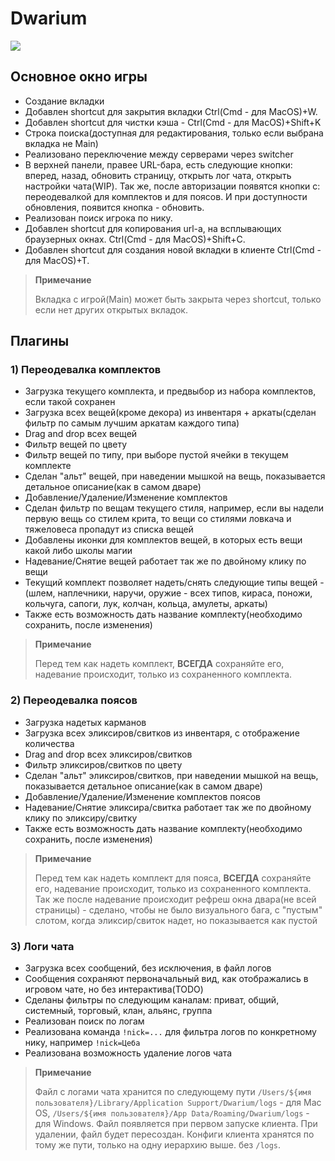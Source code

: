 # Dwarium


![](https://i.ibb.co/wrpfdqp/slide-1-1.jpg)

## Основное окно игры 
- Создание вкладки
- Добавлен shortcut для закрытия вкладки Ctrl(Cmd - для MacOS)+W. 
- Добавлен shortcut для чистки кэша - Ctrl(Cmd - для MacOS)+Shift+K
- Строка поиска(доступная для редактирования, только если выбрана вкладка не Main)
- Реализовано переключение между серверами через switcher
- В верхней панели, правее URL-бара, есть следующие кнопки: вперед, назад, обновить страницу, открыть лог чата, открыть настройки чата(WIP). Так же, после авторизации появятся кнопки с: переодевалкой для комплектов и для поясов. И при доступности обновления, появится кнопка - обновить.
- Реализован поиск игрока по нику. 
- Добавлен shortcut для копирования url-а, на всплывающих браузерных окнах. Ctrl(Cmd - для MacOS)+Shift+C.
- Добавлен shortcut для создания новой вкладки в клиенте Ctrl(Cmd - для MacOS)+T.

> **Примечание** 
>
> Вкладка с игрой(Main) может быть закрыта через shortcut, только если нет других открытых вкладок.

## Плагины

### 1) Переодевалка комплектов
- Загрузка текущего комплекта, и предвыбор из набора комплектов, если такой сохранен
- Загрузка всех вещей(кроме декора) из инвентаря + аркаты(сделан фильтр по самым лучшим аркатам каждого типа)
- Drag and drop всех вещей
- Фильтр вещей по цвету
- Фильтр вещей по типу, при выборе пустой ячейки в текущем комплекте
- Сделан "альт" вещей, при наведении мышкой на вещь, показывается детальное описание(как в самом дваре)
- Добавление/Удаление/Изменение комплектов
- Сделан фильтр по вещам текущего стиля, например, если вы надели первую вещь со стилем крита, то вещи со стилями ловкача и тяжеловеса пропадут из списка вещей
- Добавлены иконки для комплектов вещей, в которых есть вещи какой либо школы магии
- Надевание/Снятие вещей работает так же по двойному клику по вещи
- Текущий комплект позволяет надеть/снять следующие типы вещей - (шлем, наплечники, наручи, оружие - всех типов, кираса, поножи, кольчуга, сапоги, лук, колчан, кольца, амулеты, аркаты)
- Также есть возможность дать название комплекту(необходимо сохранить, после изменения)

> **Примечание** 
>
> Перед тем как надеть комплект, **ВСЕГДА** сохраняйте его, надевание происходит, только из сохраненного комплекта.


### 2) Переодевалка поясов
- Загрузка надетых карманов
- Загрузка всех эликсиров/свитков из инвентаря, с отображение количества
- Drag and drop всех эликсиров/свитков
- Фильтр эликсиров/свитков по цвету
- Сделан "альт" эликсиров/свитков, при наведении мышкой на вещь, показывается детальное описание(как в самом дваре)
- Добавление/Удаление/Изменение комплектов поясов
- Надевание/Снятие эликсира/свитка работает так же по двойному клику по эликсиру/свитку
- Также есть возможность дать название комплекту(необходимо сохранить, после изменения)

> **Примечание**
> >
> Перед тем как надеть комплект для пояса, **ВСЕГДА** сохраняйте его, надевание происходит, только из сохраненного комплекта. Так же после надевание происходит рефреш окна двара(не всей страницы) - сделано, чтобы не было визуального бага, с "пустым" слотом, когда эликсир/свиток надет, но показывается как пустой

### 3) Логи чата
- Загрузка всех сообщений, без исключения, в файл логов
- Сообщения сохраняют первоначальный вид, как отображались в игровом чате, но без интерактива(TODO)
- Сделаны фильтры по следующим каналам: приват, общий, системный, торговый, клан, альянс, группа
- Реализован поиск по логам
- Реализована команда `!nick=...` для фильтра логов по конкретному нику, например `!nick=Цеба`
- Реализована возможность удаление логов чата

> **Примечание**
> >
> Файл с логами чата хранится по следующему пути `/Users/${имя пользователя}/Library/Application Support/Dwarium/logs` - для Mac OS, `/Users/${имя пользователя}/App Data/Roaming/Dwarium/logs` - для Windows. Файл появляется при первом запуске клиента. При удалении, файл будет пересоздан.
> Конфиги клиента хранятся по тому же пути, только на одну иерархию выше. без `/logs`.

